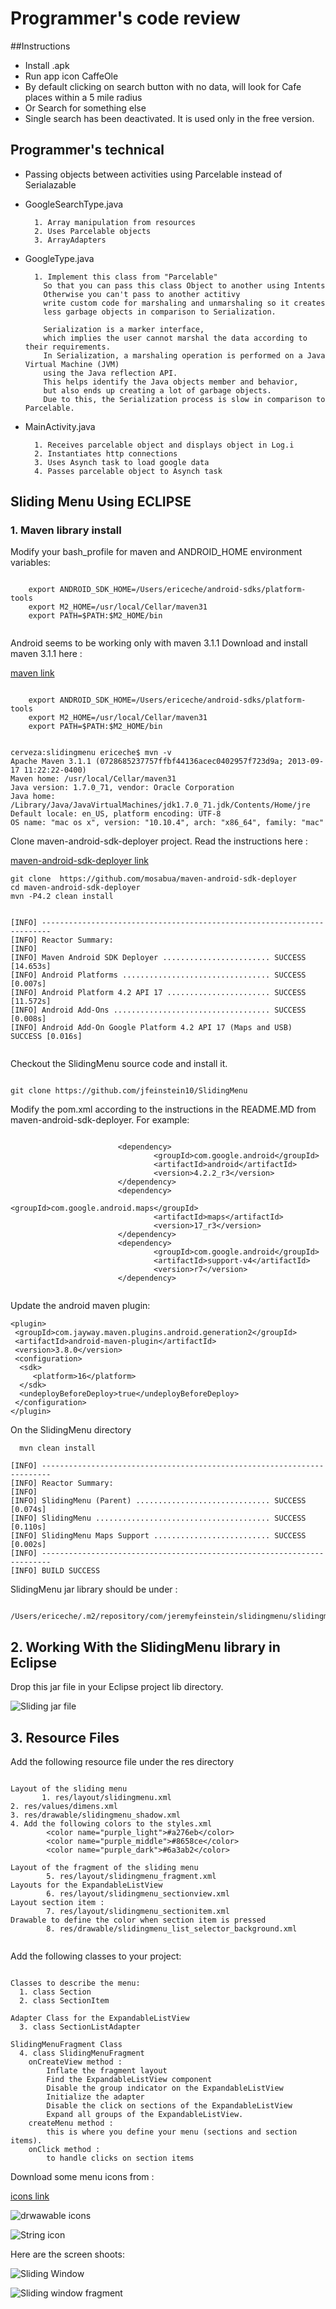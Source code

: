# Programmer's code review

##Instructions

- Install .apk
- Run app icon CaffeOle
- By default clicking on search button with no data, will look for Cafe places within a 5 mile radius
- Or Search for something else
- Single search has been deactivated. It is used only in the free version.


## Programmer's technical

- Passing objects between activities using Parcelable instead of Serialazable

- GoogleSearchType.java

        1. Array manipulation from resources
        2. Uses Parcelable objects
        3. ArrayAdapters

- GoogleType.java

        1. Implement this class from "Parcelable"
          So that you can pass this class Object to another using Intents
          Otherwise you can't pass to another actitivy
          write custom code for marshaling and unmarshaling so it creates
          less garbage objects in comparison to Serialization.

          Serialization is a marker interface,
          which implies the user cannot marshal the data according to their requirements.
          In Serialization, a marshaling operation is performed on a Java Virtual Machine (JVM)
          using the Java reflection API.
          This helps identify the Java objects member and behavior,
          but also ends up creating a lot of garbage objects.
          Due to this, the Serialization process is slow in comparison to Parcelable.

- MainActivity.java

        1. Receives parcelable object and displays object in Log.i
        2. Instantiates http connections
        3. Uses Asynch task to load google data
        4. Passes parcelable object to Asynch task
        
## Sliding Menu Using ECLIPSE

### 1. Maven library install

Modify your bash_profile for maven and ANDROID_HOME environment variables:

~~~

	export ANDROID_SDK_HOME=/Users/ericeche/android-sdks/platform-tools
	export M2_HOME=/usr/local/Cellar/maven31
	export PATH=$PATH:$M2_HOME/bin


~~~
 


Android seems to be working only with maven 3.1.1 Download and install maven 3.1.1 here :

 [maven link](http://archive.apache.org/dist/maven/maven-3/)

~~~

	export ANDROID_SDK_HOME=/Users/ericeche/android-sdks/platform-tools
	export M2_HOME=/usr/local/Cellar/maven31
	export PATH=$PATH:$M2_HOME/bin

~~~ 


~~~

cerveza:slidingmenu ericeche$ mvn -v
Apache Maven 3.1.1 (0728685237757ffbf44136acec0402957f723d9a; 2013-09-17 11:22:22-0400)
Maven home: /usr/local/Cellar/maven31
Java version: 1.7.0_71, vendor: Oracle Corporation
Java home: /Library/Java/JavaVirtualMachines/jdk1.7.0_71.jdk/Contents/Home/jre
Default locale: en_US, platform encoding: UTF-8
OS name: "mac os x", version: "10.10.4", arch: "x86_64", family: "mac"

~~~

Clone maven-android-sdk-deployer project. Read the instructions here :

 [maven-android-sdk-deployer link](https://github.com/simpligility/maven-android-sdk-deployer/blob/master/README.markdown)

~~~
git clone  https://github.com/mosabua/maven-android-sdk-deployer
cd maven-android-sdk-deployer
mvn -P4.2 clean install


[INFO] ------------------------------------------------------------------------
[INFO] Reactor Summary:
[INFO] 
[INFO] Maven Android SDK Deployer ........................ SUCCESS [14.653s]
[INFO] Android Platforms ................................. SUCCESS [0.007s]
[INFO] Android Platform 4.2 API 17 ....................... SUCCESS [11.572s]
[INFO] Android Add-Ons ................................... SUCCESS [0.008s]
[INFO] Android Add-On Google Platform 4.2 API 17 (Maps and USB)  SUCCESS [0.016s]


~~~

Checkout the SlidingMenu source code and install it.

~~~

git clone https://github.com/jfeinstein10/SlidingMenu

~~~

Modify the pom.xml according to the instructions in the README.MD from maven-android-sdk-deployer. For example:

~~~

                        <dependency>
                                <groupId>com.google.android</groupId>
                                <artifactId>android</artifactId>
                                <version>4.2.2_r3</version>
                        </dependency>
                        <dependency>
                                <groupId>com.google.android.maps</groupId>
                                <artifactId>maps</artifactId>
                                <version>17_r3</version>
                        </dependency>
                        <dependency>
                                <groupId>com.google.android</groupId>
                                <artifactId>support-v4</artifactId>
                                <version>r7</version>
                        </dependency>


~~~


Update the android maven plugin: 


~~~
<plugin>
 <groupId>com.jayway.maven.plugins.android.generation2</groupId>
 <artifactId>android-maven-plugin</artifactId>
 <version>3.8.0</version>
 <configuration>
  <sdk>
     <platform>16</platform>
  </sdk>
  <undeployBeforeDeploy>true</undeployBeforeDeploy>
 </configuration>
</plugin>

~~~

On the SlidingMenu directory

~~~
  mvn clean install

[INFO] ------------------------------------------------------------------------
[INFO] Reactor Summary:
[INFO] 
[INFO] SlidingMenu (Parent) .............................. SUCCESS [0.074s]
[INFO] SlidingMenu ....................................... SUCCESS [0.110s]
[INFO] SlidingMenu Maps Support .......................... SUCCESS [0.002s]
[INFO] ------------------------------------------------------------------------
[INFO] BUILD SUCCESS

~~~


SlidingMenu jar library should be under :


~~~

/Users/ericeche/.m2/repository/com/jeremyfeinstein/slidingmenu/slidingmenu/

~~~

## 2. Working With the SlidingMenu library in Eclipse

Drop this jar file in your Eclipse project lib directory.


![Sliding jar file](https://github.com/ericeche/cafeole/blob/master/jarlib.png "sliding jar file")

## 3. Resource Files

Add the following resource file under the res directory

~~~

Layout of the sliding menu
       1. res/layout/slidingmenu.xml
2. res/values/dimens.xml
3. res/drawable/slidingmenu_shadow.xml
4. Add the following colors to the styles.xml
        <color name="purple_light">#a276eb</color> 
        <color name="purple_middle">#8658ce</color>
        <color name="purple_dark">#6a3ab2</color> 

Layout of the fragment of the sliding menu
        5. res/layout/slidingmenu_fragment.xml
Layouts for the ExpandableListView
        6. res/layout/slidingmenu_sectionview.xml 
Layout section item :
        7. res/layout/slidingmenu_sectionitem.xml
Drawable to define the color when section item is pressed                        
		8. res/drawable/slidingmenu_list_selector_background.xml
        

~~~

Add the following classes to your project:

~~~

Classes to describe the menu:
  1. class Section 
  2. class SectionItem 
	
Adapter Class for the ExpandableListView	
  3. class SectionListAdapter

SlidingMenuFragment Class
  4. class SlidingMenuFragment	
	onCreateView method :
		Inflate the fragment layout
		Find the ExpandableListView component
		Disable the group indicator on the ExpandableListView
		Initialize the adapter
		Disable the click on sections of the ExpandableListView
		Expand all groups of the ExpandableListView.
	createMenu method :
		this is where you define your menu (sections and section items).
	onClick method :
		to handle clicks on section items

~~~


Download some menu icons from :

[icons link](http://www.flaticon.com/categories/networking)

![drwawable icons](https://github.com/ericeche/cafeole/blob/master/icons.png "sliding jar file")

![String icon](https://github.com/ericeche/cafeole/blob/master/icons1.png "sliding jar file")


Here are the screen shoots:

![Sliding Window](https://github.com/ericeche/cafeole/blob/master/sliding.png "sliding fragment window")

![Sliding window fragment](https://github.com/ericeche/cafeole/blob/master/sliding1.png "sliding fragment window")










        




